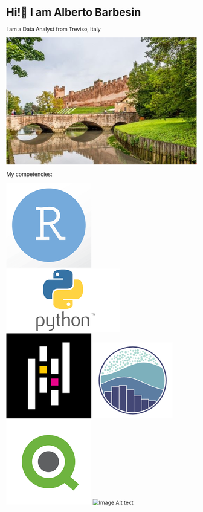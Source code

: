 # Hi!👋 I am Alberto Barbesin
I am a Data Analyst from Treviso, Italy

![Image Alt text](/images/castelfranco.png)


My competencies:


![Image Alt text](/images/R_image.png) 
![Image Alt text](/images/python.png)
![Image Alt text](/images/pandas.png)
![Image Alt text](/images/seaborn.png)
![Image Alt text](/images/qlik.png)
![Image Alt text](/images/canva.png)
